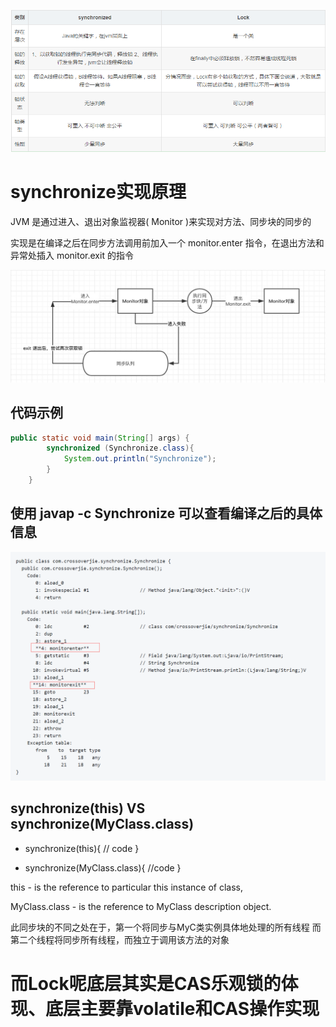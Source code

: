 ![](/assets/buhuo2222.PNG)

# synchronize实现原理
JVM 是通过进入、退出对象监视器( Monitor )来实现对方法、同步块的同步的

实现是在编译之后在同步方法调用前加入一个 monitor.enter 指令，在退出方法和异常处插入 monitor.exit 的指令

![](/assets/monitor.jpg)


## 代码示例
```java
public static void main(String[] args) {
        synchronized (Synchronize.class){
            System.out.println("Synchronize");
        }
    }
```

## 使用 javap -c Synchronize 可以查看编译之后的具体信息
![](/assets/monitor_comp.png)



## synchronize(this)  VS synchronize(MyClass.class)
- synchronize(this){ // code } 

- synchronize(MyClass.class){ //code }

this - is the reference to particular this instance of class,

MyClass.class - is the reference to MyClass description object.

此同步块的不同之处在于，第一个将同步与MyC类实例具体地处理的所有线程
而第二个线程将同步所有线程，而独立于调用该方法的对象

# 而Lock呢底层其实是CAS乐观锁的体现、底层主要靠volatile和CAS操作实现



















